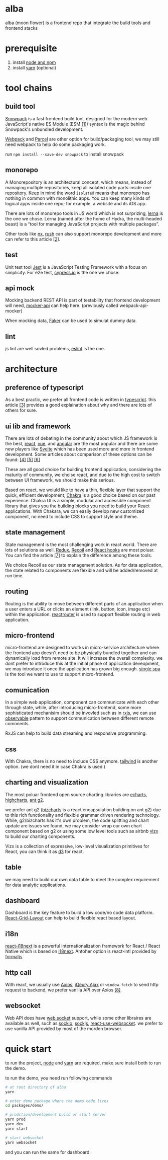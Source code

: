 # alba
alba (moon flower) is a frontend repo that integrate the build tools and frontend stacks 

# prerequisite

1. install [node and npm](https://treehouse.github.io/installation-guides/mac/node-mac.html)
2. install [yarn](https://classic.yarnpkg.com/en/docs/install/#mac-stable) (optional)

# tool chains

## build tool
[Snowpack](https://www.snowpack.dev/) is a fast frontend build tool, designed for the modern web. JavaScript's native ES Module (ESM [[1]](https://irian.to/blogs/what-are-cjs-amd-umd-and-esm-in-javascript/)) syntax is the magic behind Snowpack's unbundled development. 

[Webpack](https://webpack.js.org/) and [Parcel](https://parceljs.org/) are other option for build/packaging tool, we may still need webpack to help do some packaging work.

run `npm install --save-dev snowpack` to install snowpack

## monorepo
A Monorepository is an architectural concept, which means, instead of managing multiple repositories, keep all isolated code parts inside one repository. Keep in mind the word `isolated` means that monorepo has nothing in common with monolithic apps. You can keep many kinds of logical apps inside one repo; for example, a website and its iOS app.

There are lots of monorepo tools in JS world which is not surprizing, [lerna](https://github.com/lerna/lerna) is the one we chose. Lerna (named after the home of Hydra, the multi-headed beast) is a “tool for managing JavaScript projects with multiple packages”.

Other tools like [nx](https://nx.dev/react), [rush](https://rushjs.io/) can also support monorepo development and more can refer to this article [[2]](https://blog.bitsrc.io/11-tools-to-build-a-monorepo-in-2021-7ce904821cc2).

## test
Unit test tool [Jest](https://jestjs.io/) is a JavaScript Testing Framework with a focus on simplicity.
For e2e test, [cypress.io](https://www.cypress.io/) is the one we chose. 

## api mock
Mocking backend REST API is part of testability that frontend development will need, [mocker-api](https://github.com/jaywcjlove/mocker-api) can help here. (previously called webpack-api-mocker)

When mocking data, [Faker](https://github.com/marak/Faker.js/) can be used to simulat dummy data. 

## lint
js lint are well sovled problems, [eslint](https://eslint.org/) is the one.

# architecture

## preference of typescript
As a best practic, we prefer all frontend code is written in [typescript](https://www.typescriptlang.org/). this article [[3]](https://serokell.io/blog/why-typescript) provides a good explaination about why and there are lots of others for sure.

## ui lib and framework
There are lots of debating in the community about which JS framework is the best, [react](https://reactjs.org/), [vue](https://cn.vuejs.org/index.html), and [angular](https://angularjs.org/) are the most popular and there are some new players like [Svelte](https://svelte.dev/) which has been used more and more in frontend development.  Some articles about comparison of these options can be found: [[4]](https://www.codeinwp.com/blog/angular-vs-vue-vs-react/) [[5]](https://athemes.com/guides/angular-vs-react-vs-vue/) [[6]](https://blog.bitsrc.io/react-vs-sveltejs-the-war-between-virtual-and-real-dom-59cbebbab9e9)

These are all good choice for building frontend application, considering the maturity of community, we choise react, and due to the high cost to switch between UI framework, we should make this serious.

Based on react, we woiuld like to have a thin, flexible layer that support the quick, efficient development,  [Chakra](https://chakra-ui.com/) is a good choice based on our past experience. Chakra UI is a simple, modular and accessible component library that gives you the building blocks you need to build your React applications. With Chakara, we can easily develop new customized component, no need to include CSS to support style and theme.

## state management
State management is the most challenging work in react world.  There are lots of solutions as well. [Redux](https://redux.js.org/), [Recoil](https://recoiljs.org/) and [React hooks](https://reactjs.org/docs/hooks-intro.html) are most poluar. You can find the article [[7]](https://dev.to/workshub/state-management-battle-in-react-2021-hooks-redux-and-recoil-2am0) to explain the difference among these tools.

We choice Recoil as our state management solution.  As for data application, the state related to components are flexible and will be added/removed at run time.

## routing
Routing is the ability to move between different parts of an application when a user enters a URL or clicks an element (link, button, icon, image etc) within the application. [reactrouter](https://reactrouter.com/) is used to support flexible routing in web application.

## micro-frontend
micro-frontend are designed to works in micro-service architecture where the frontend app doesn't need to be physically bundled together and can dynamically load from remote site.  It will increase the overall complexity.  we dont prefer to introduce this at the initial phase of application deveopment, we may introduce it once the application has grown big enough.  [single spa](https://single-spa.js.org/) is the tool we want to use to support micro-frontend.

## comunication
In a simple web application, component can communicate with each other through state, while, after introducing micro-frontend, some more sophisticated mechanisim should be invovled such as in [rxjs](https://rxjs.dev/), we can use [observable](https://rxjs.dev/guide/observable) pattern to support communication between different remote comonents.

RxJS can help to build data streaming and responsive programming.

## css
With Chakra, there is no need to include CSS anymore.
[tailwind](https://tailwindcss.com/) is another option. (we dont need it in case Chakra is used.)

## charting and visualization
The most poluar frontend open source charting libraries are [echarts](https://echarts.apache.org/en/index.html), [highcharts](https://www.highcharts.com/), [ant g2](https://g2.antv.vision/en).  

we prefer ant g2 ([bizcharts](https://bizcharts.net/) is a react encapsulation building on ant g2) due to this rich functionality and flexible grammar driven rendering technology. While, g2/bizcharts has it's own problem, the code splitting and chart update are issues we found, we may consider wrap our own chart component based on g2 or using some low level tools such as airbnb [vizx](https://airbnb.io/visx/) to build our charting components.

Vizx is a collection of expressive, low-level visualization primitives for React, you can think it as [d3](https://d3js.org/) for react.

## table
we may need to build our own data table to meet the complex requirement for data analytic applications.

## dashboard
Dashboard is the key feature to build a low code/no code data platform. [React-Grid-Layout](https://github.com/react-grid-layout/react-grid-layout) can help to build flexible react based layout.

## i18n
[react-i18next](https://github.com/i18next/react-i18next) is a powerful internationalization framework for React / React Native which is based on [i18next](https://www.i18next.com/). Antoher option is react-intl provided by [formatjs](https://formatjs.io/)

## http call
With react, we usually use [Axios](https://github.com/axios/axios), [jQeury Ajax](https://api.jquery.com/jquery.ajax/) or `window.fetch` to send http request to backend, we prefer vanilla API over Axios [[8]](https://blog.logrocket.com/axios-or-fetch-api/).


## websocket
Web API does have [web socket](https://developer.mozilla.org/en-US/docs/Web/API/WebSocket) support, while some other libraires are available as well, such as [sockio](https://socket.io/), [sockjs](https://github.com/sockjs), [react-use-websocket](https://github.com/robtaussig/react-use-websocket).  we prefer to use vanilla API provided by most of the morden browser.


# quick start

to run the project, [node](https://nodejs.org/en/) and [yarn](https://classic.yarnpkg.com/) are required. make sure install both to run the demo.

to run the demo, you need run following commands
```sh
# at root directory of alba
yarn

# enter demo package where the demo code lives
cd packages/demo/

# prodction/development build or start server
yarn prod
yarn dev
yarn start

# start websocket 
yarn websocket
```

and you can run the same for dashboard.